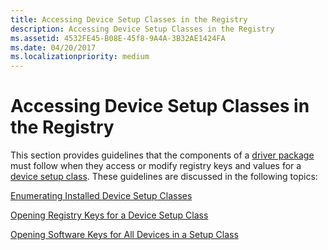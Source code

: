 ```yaml
---
title: Accessing Device Setup Classes in the Registry
description: Accessing Device Setup Classes in the Registry
ms.assetid: 4532FE45-B08E-45f8-9A4A-3B32AE1424FA
ms.date: 04/20/2017
ms.localizationpriority: medium
---
```


# Accessing Device Setup Classes in the Registry


This section provides guidelines that the components of a [driver package](driver-packages.md) must follow when they access or modify registry keys and values for a [device setup class](device-setup-classes.md). These guidelines are discussed in the following topics:

[Enumerating Installed Device Setup Classes](enumerating-installed-device-setup-classes.md)

[Opening Registry Keys for a Device Setup Class](opening-registry-keys-for-a-device-setup-class.md)

[Opening Software Keys for All Devices in a Setup Class](opening-software-keys-for-all-devices-in-a-setup-class.md)

 

 





